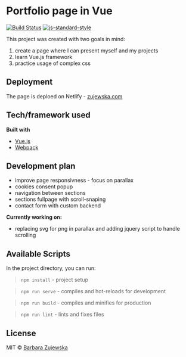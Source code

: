# Portfolio page in Vue

[![Build Status](https://travis-ci.com/travis-ci/travis-web.svg?branch=master)](https://travis-ci.com/travis-ci/travis-web)
[![js-standard-style](https://img.shields.io/badge/code%20style-standard-brightgreen.svg?style=flat)](https://github.com/feross/standard)

This project was created with two goals in mind:
1. create a page where I can present myself and my projects 
2. learn Vue.js framework
3. practice usage of complex css

## Deployment

The page is deploed on Netlify - [zujewska.com](https://zujewska.com/)

## Tech/framework used
<b>Built with</b>
- [Vue.js](https://vuejs.org/)
- [Webpack](https://webpack.js.org/)

## Development plan
- improve page responsivness - focus on parallax 
- cookies consent popup
- navigation between sections
- sections fullpage with scroll-snaping
- contact form with custom backend

**Currently working on:**
- replacing svg for png in parallax and adding jquery script to handle scrolling

## Available Scripts
In the project directory, you can run:

> `npm install` - project setup

> `npm run serve` - compiles and hot-reloads for development

> `npm run build` - compiles and minifies for production

> `npm run lint` - lints and fixes files


## License
MIT © [Barbara Zujewska]()
